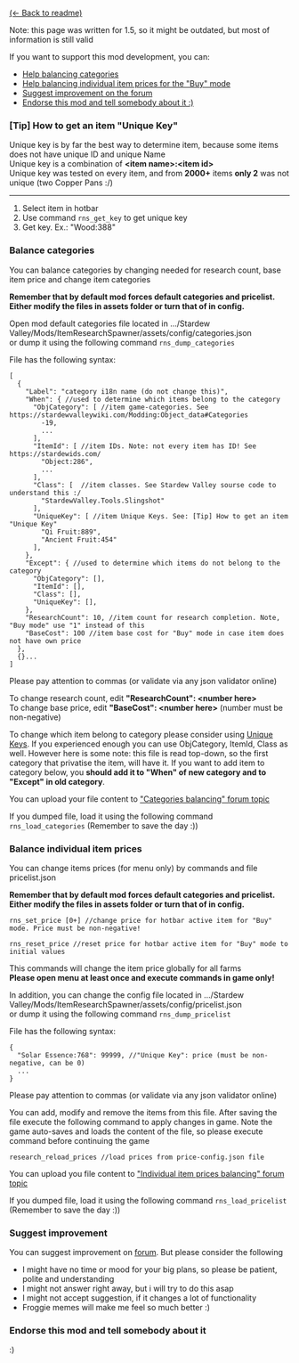 ﻿[(← Back to readme)](README.md)

Note: this page was written for 1.5, so it might be outdated, but most of information is still valid

If you want to support this mod development, you can:

* [Help balancing categories](#balance-categories)
* [Help balancing individual item prices for the "Buy" mode](#balance-individual-item-prices)
* [Suggest improvement on the forum](#suggest-improvement)
* [Endorse this mod and tell somebody about it :)](#endorse-this-mod-and-tell-somebody-about-it)

### [Tip] How to get an item "Unique Key"

Unique key is by far the best way to determine item, because some items does not have unique ID and unique Name   
Unique key is a combination of __\<item name\>:\<item id\>__   
Unique key was tested on every item, and from __2000+__ items __only 2__ was not unique (two Copper Pans :/)

---
1. Select item in hotbar   
2. Use command ```rns_get_key``` to get unique key
3. Get key. Ex.: "Wood:388"

### Balance categories

You can balance categories by changing needed for research count, base item price and change item categories

**Remember that by default mod forces default categories and pricelist. Either modify the files in assets folder or turn that of in config.**

Open mod default categories file located in .../Stardew Valley/Mods/ItemResearchSpawner/assets/config/categories.json   
or dump it using the following command ```rns_dump_categories```

File has the following syntax:

```json5
[
  {
    "Label": "category i18n name (do not change this)",
    "When": { //used to determine which items belong to the category
      "ObjCategory": [ //item game-categories. See https://stardewvalleywiki.com/Modding:Object_data#Categories
        -19,
        ...
      ],
      "ItemId": [ //item IDs. Note: not every item has ID! See https://stardewids.com/
        "Object:286",
        ...
      ],
      "Class": [  //item classes. See Stardew Valley sourse code to understand this :/
        "StardewValley.Tools.Slingshot"
      ],
      "UniqueKey": [ //item Unique Keys. See: [Tip] How to get an item "Unique Key"
        "Qi Fruit:889",
        "Ancient Fruit:454"
      ],
    },
    "Except": { //used to determine which items do not belong to the category
      "ObjCategory": [],
      "ItemId": [],
      "Class": [],
      "UniqueKey": [],
    },
    "ResearchCount": 10, //item count for research completion. Note, "Buy mode" use "1" instead of this
    "BaseCost": 100 //item base cost for "Buy" mode in case item does not have own price
  },
  {}...
]
```

Please pay attention to commas (or validate via any json validator online)

To change research count, edit __\"ResearchCount\": \<number here\>__   
To change base price, edit __\"BaseCost\": \<number here\>__ (number must be non-negative)

To change which item belong to category please consider using [Unique Keys](#tip-how-to-get-an-item-unique-key).
If you experienced enough you can use ObjCategory, ItemId, Class as well. However here is some note: this file is read top-down, so
the first category that privatise the item, will have it. If you want to add item to category below, you __should add it to 
"When" of new category and to "Except" in old category__.

You can upload your file content to ["Categories balancing" forum topic](https://www.nexusmods.com/stardewvalley/mods/8933/?tab=forum&topic_id=10179748)

If you dumped file, load it using the following command ```rns_load_categories``` (Remember to save the day :))

### Balance individual item prices

You can change items prices (for menu only) by commands and file pricelist.json

**Remember that by default mod forces default categories and pricelist. Either modify the files in assets folder or turn that of in config.**

```
rns_set_price [0+] //change price for hotbar active item for "Buy" mode. Price must be non-negative!

rns_reset_price //reset price for hotbar active item for "Buy" mode to initial values
```

This commands will change the item price globally for all farms   
__Please open menu at least once and execute commands in game only!__

In addition, you can change the config file located in
.../Stardew Valley/Mods/ItemResearchSpawner/assets/config/pricelist.json    
or dump it using the following command ```rns_dump_pricelist```

File has the following syntax:

```json5
{
  "Solar Essence:768": 99999, //"Unique Key": price (must be non-negative, can be 0)
  ...
}
```

Please pay attention to commas (or validate via any json validator online)

You can add, modify and remove the items from this file. After saving the file execute the following command to 
apply changes in game. Note the game auto-saves and loads the content of the file, so please execute command before continuing the game

```
research_reload_prices //load prices from price-config.json file
```

You can upload you file content to ["Individual item prices balancing" forum topic](https://www.nexusmods.com/stardewvalley/mods/8933/?tab=forum&topic_id=10179773)

If you dumped file, load it using the following command ```rns_load_pricelist``` (Remember to save the day :))

### Suggest improvement

You can suggest improvement on [forum](https://www.nexusmods.com/stardewvalley/mods/8933?tab=forum). But please consider the following
* I might have no time or mood for your big plans, so please be patient, polite and understanding
* I might not answer right away, but i will try to do this asap
* I might not accept suggestion, if it changes a lot of functionality
* Froggie memes will make me feel so much better :)

### Endorse this mod and tell somebody about it
:)